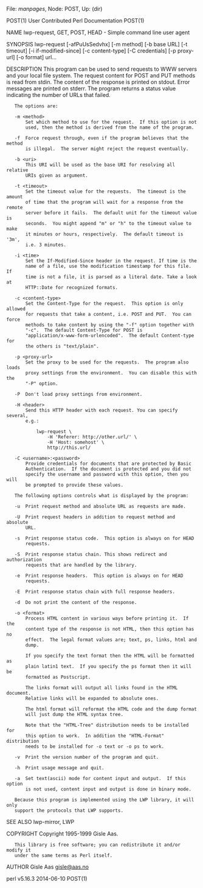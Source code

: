 File: *manpages*,  Node: POST,  Up: (dir)

POST(1)               User Contributed Perl Documentation              POST(1)



NAME
       lwp-request, GET, POST, HEAD - Simple command line user agent

SYNOPSIS
       lwp-request [-afPuUsSedvhx] [-m method] [-b base URL] [-t timeout]
                   [-i if-modified-since] [-c content-type]
                   [-C credentials] [-p proxy-url] [-o format] url...

DESCRIPTION
       This program can be used to send requests to WWW servers and your local
       file system. The request content for POST and PUT methods is read from
       stdin.  The content of the response is printed on stdout.  Error
       messages are printed on stderr.  The program returns a status value
       indicating the number of URLs that failed.

       The options are:

       -m <method>
           Set which method to use for the request.  If this option is not
           used, then the method is derived from the name of the program.

       -f  Force request through, even if the program believes that the method
           is illegal.  The server might reject the request eventually.

       -b <uri>
           This URI will be used as the base URI for resolving all relative
           URIs given as argument.

       -t <timeout>
           Set the timeout value for the requests.  The timeout is the amount
           of time that the program will wait for a response from the remote
           server before it fails.  The default unit for the timeout value is
           seconds.  You might append "m" or "h" to the timeout value to make
           it minutes or hours, respectively.  The default timeout is '3m',
           i.e. 3 minutes.

       -i <time>
           Set the If-Modified-Since header in the request. If time is the
           name of a file, use the modification timestamp for this file. If
           time is not a file, it is parsed as a literal date. Take a look at
           HTTP::Date for recognized formats.

       -c <content-type>
           Set the Content-Type for the request.  This option is only allowed
           for requests that take a content, i.e. POST and PUT.  You can force
           methods to take content by using the "-f" option together with
           "-c".  The default Content-Type for POST is
           "application/x-www-form-urlencoded".  The default Content-type for
           the others is "text/plain".

       -p <proxy-url>
           Set the proxy to be used for the requests.  The program also loads
           proxy settings from the environment.  You can disable this with the
           "-P" option.

       -P  Don't load proxy settings from environment.

       -H <header>
           Send this HTTP header with each request. You can specify several,
           e.g.:

               lwp-request \
                   -H 'Referer: http://other.url/' \
                   -H 'Host: somehost' \
                   http://this.url/

       -C <username>:<password>
           Provide credentials for documents that are protected by Basic
           Authentication.  If the document is protected and you did not
           specify the username and password with this option, then you will
           be prompted to provide these values.

       The following options controls what is displayed by the program:

       -u  Print request method and absolute URL as requests are made.

       -U  Print request headers in addition to request method and absolute
           URL.

       -s  Print response status code.  This option is always on for HEAD
           requests.

       -S  Print response status chain. This shows redirect and authorization
           requests that are handled by the library.

       -e  Print response headers.  This option is always on for HEAD
           requests.

       -E  Print response status chain with full response headers.

       -d  Do not print the content of the response.

       -o <format>
           Process HTML content in various ways before printing it.  If the
           content type of the response is not HTML, then this option has no
           effect.  The legal format values are; text, ps, links, html and
           dump.

           If you specify the text format then the HTML will be formatted as
           plain latin1 text.  If you specify the ps format then it will be
           formatted as Postscript.

           The links format will output all links found in the HTML document.
           Relative links will be expanded to absolute ones.

           The html format will reformat the HTML code and the dump format
           will just dump the HTML syntax tree.

           Note that the "HTML-Tree" distribution needs to be installed for
           this option to work.  In addition the "HTML-Format" distribution
           needs to be installed for -o text or -o ps to work.

       -v  Print the version number of the program and quit.

       -h  Print usage message and quit.

       -a  Set text(ascii) mode for content input and output.  If this option
           is not used, content input and output is done in binary mode.

       Because this program is implemented using the LWP library, it will only
       support the protocols that LWP supports.

SEE ALSO
       lwp-mirror, LWP

COPYRIGHT
       Copyright 1995-1999 Gisle Aas.

       This library is free software; you can redistribute it and/or modify it
       under the same terms as Perl itself.

AUTHOR
       Gisle Aas <gisle@aas.no>



perl v5.16.3                      2014-06-10                           POST(1)
